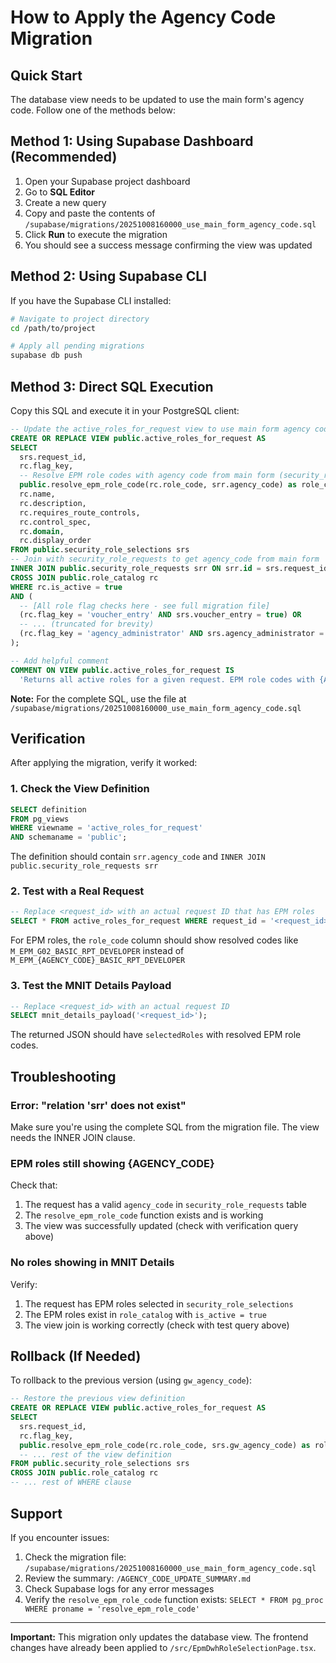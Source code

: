 # How to Apply the Agency Code Migration

## Quick Start

The database view needs to be updated to use the main form's agency code. Follow one of the methods below:

## Method 1: Using Supabase Dashboard (Recommended)

1. Open your Supabase project dashboard
2. Go to **SQL Editor**
3. Create a new query
4. Copy and paste the contents of `/supabase/migrations/20251008160000_use_main_form_agency_code.sql`
5. Click **Run** to execute the migration
6. You should see a success message confirming the view was updated

## Method 2: Using Supabase CLI

If you have the Supabase CLI installed:

```bash
# Navigate to project directory
cd /path/to/project

# Apply all pending migrations
supabase db push
```

## Method 3: Direct SQL Execution

Copy this SQL and execute it in your PostgreSQL client:

```sql
-- Update the active_roles_for_request view to use main form agency code
CREATE OR REPLACE VIEW public.active_roles_for_request AS
SELECT
  srs.request_id,
  rc.flag_key,
  -- Resolve EPM role codes with agency code from main form (security_role_requests.agency_code)
  public.resolve_epm_role_code(rc.role_code, srr.agency_code) as role_code,
  rc.name,
  rc.description,
  rc.requires_route_controls,
  rc.control_spec,
  rc.domain,
  rc.display_order
FROM public.security_role_selections srs
-- Join with security_role_requests to get agency_code from main form
INNER JOIN public.security_role_requests srr ON srr.id = srs.request_id
CROSS JOIN public.role_catalog rc
WHERE rc.is_active = true
AND (
  -- [All role flag checks here - see full migration file]
  (rc.flag_key = 'voucher_entry' AND srs.voucher_entry = true) OR
  -- ... (truncated for brevity)
  (rc.flag_key = 'agency_administrator' AND srs.agency_administrator = true)
);

-- Add helpful comment
COMMENT ON VIEW public.active_roles_for_request IS
  'Returns all active roles for a given request. EPM role codes with {AGENCY_CODE} placeholder are resolved using the agency_code from security_role_requests table (main form User Details section).';
```

**Note:** For the complete SQL, use the file at `/supabase/migrations/20251008160000_use_main_form_agency_code.sql`

## Verification

After applying the migration, verify it worked:

### 1. Check the View Definition

```sql
SELECT definition
FROM pg_views
WHERE viewname = 'active_roles_for_request'
AND schemaname = 'public';
```

The definition should contain `srr.agency_code` and `INNER JOIN public.security_role_requests srr`

### 2. Test with a Real Request

```sql
-- Replace <request_id> with an actual request ID that has EPM roles
SELECT * FROM active_roles_for_request WHERE request_id = '<request_id>';
```

For EPM roles, the `role_code` column should show resolved codes like `M_EPM_G02_BASIC_RPT_DEVELOPER` instead of `M_EPM_{AGENCY_CODE}_BASIC_RPT_DEVELOPER`

### 3. Test the MNIT Details Payload

```sql
-- Replace <request_id> with an actual request ID
SELECT mnit_details_payload('<request_id>');
```

The returned JSON should have `selectedRoles` with resolved EPM role codes.

## Troubleshooting

### Error: "relation 'srr' does not exist"

Make sure you're using the complete SQL from the migration file. The view needs the INNER JOIN clause.

### EPM roles still showing {AGENCY_CODE}

Check that:
1. The request has a valid `agency_code` in `security_role_requests` table
2. The `resolve_epm_role_code` function exists and is working
3. The view was successfully updated (check with verification query above)

### No roles showing in MNIT Details

Verify:
1. The request has EPM roles selected in `security_role_selections`
2. The EPM roles exist in `role_catalog` with `is_active = true`
3. The view join is working correctly (check with test query above)

## Rollback (If Needed)

To rollback to the previous version (using `gw_agency_code`):

```sql
-- Restore the previous view definition
CREATE OR REPLACE VIEW public.active_roles_for_request AS
SELECT
  srs.request_id,
  rc.flag_key,
  public.resolve_epm_role_code(rc.role_code, srs.gw_agency_code) as role_code,
  -- ... rest of the view definition
FROM public.security_role_selections srs
CROSS JOIN public.role_catalog rc
-- ... rest of WHERE clause
```

## Support

If you encounter issues:

1. Check the migration file: `/supabase/migrations/20251008160000_use_main_form_agency_code.sql`
2. Review the summary: `/AGENCY_CODE_UPDATE_SUMMARY.md`
3. Check Supabase logs for any error messages
4. Verify the `resolve_epm_role_code` function exists: `SELECT * FROM pg_proc WHERE proname = 'resolve_epm_role_code'`

---

**Important:** This migration only updates the database view. The frontend changes have already been applied to `/src/EpmDwhRoleSelectionPage.tsx`.
